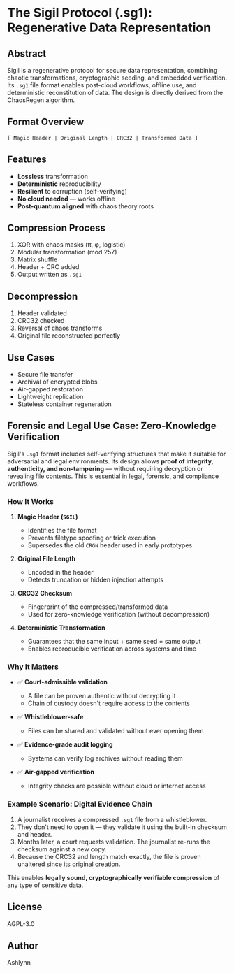 # The Sigil Protocol (.sg1): Regenerative Data Representation

## Abstract

Sigil is a regenerative protocol for secure data representation, combining chaotic transformations, cryptographic seeding, and embedded verification. Its `.sg1` file format enables post-cloud workflows, offline use, and deterministic reconstitution of data. The design is directly derived from the ChaosRegen algorithm.

## Format Overview

```
[ Magic Header | Original Length | CRC32 | Transformed Data ]
```

## Features

- **Lossless** transformation  
- **Deterministic** reproducibility  
- **Resilient** to corruption (self-verifying)  
- **No cloud needed** — works offline  
- **Post-quantum aligned** with chaos theory roots  

## Compression Process

1. XOR with chaos masks (π, φ, logistic)  
2. Modular transformation (mod 257)  
3. Matrix shuffle  
4. Header + CRC added  
5. Output written as `.sg1`  

## Decompression

1. Header validated  
2. CRC32 checked  
3. Reversal of chaos transforms  
4. Original file reconstructed perfectly  

## Use Cases

- Secure file transfer  
- Archival of encrypted blobs  
- Air-gapped restoration  
- Lightweight replication  
- Stateless container regeneration  

## Forensic and Legal Use Case: Zero-Knowledge Verification

Sigil's `.sg1` format includes self-verifying structures that make it suitable for adversarial and legal environments. Its design allows **proof of integrity, authenticity, and non-tampering** — without requiring decryption or revealing file contents. This is essential in legal, forensic, and compliance workflows.

### How It Works

1. **Magic Header (`SGIL`)**
   - Identifies the file format
   - Prevents filetype spoofing or trick execution
   - Supersedes the old `CRGN` header used in early prototypes

2. **Original File Length**  
   - Encoded in the header  
   - Detects truncation or hidden injection attempts  

3. **CRC32 Checksum**  
   - Fingerprint of the compressed/transformed data  
   - Used for zero-knowledge verification (without decompression)  

4. **Deterministic Transformation**  
   - Guarantees that the same input + same seed = same output  
   - Enables reproducible verification across systems and time  

### Why It Matters

- ✅ **Court-admissible validation**  
  - A file can be proven authentic without decrypting it  
  - Chain of custody doesn't require access to the contents  

- ✅ **Whistleblower-safe**  
  - Files can be shared and validated without ever opening them  

- ✅ **Evidence-grade audit logging**  
  - Systems can verify log archives without reading them  

- ✅ **Air-gapped verification**  
  - Integrity checks are possible without cloud or internet access  

### Example Scenario: Digital Evidence Chain

1. A journalist receives a compressed `.sg1` file from a whistleblower.  
2. They don't need to open it — they validate it using the built-in checksum and header.  
3. Months later, a court requests validation. The journalist re-runs the checksum against a new copy.  
4. Because the CRC32 and length match exactly, the file is proven unaltered since its original creation.  

This enables **legally sound, cryptographically verifiable compression** of any type of sensitive data.

## License

AGPL-3.0

## Author

Ashlynn  
